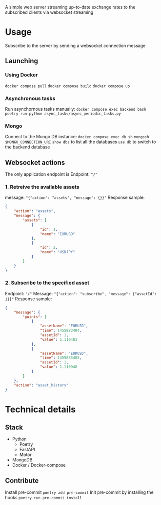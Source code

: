 
A simple web server streaming up-to-date exchange rates to the subscribed clients via websocket streaming

# Usage

Subscribe to the server by sending a websocket connection message


## Launching

### Using Docker

`docker compose pull`
`docker compose build`
`docker compose up`

### Asynchronous tasks

Run asynchornous tasks manually:
`docker compose exec backend bash`
`poetry run python async_tasks/async_periodic_tasks.py`

### Mongo
Connect to the Mongo DB instance:
`docker compose exec db sh`
`mongosh $MONGO_CONNECTION_URI`
`show dbs`  to list all the databases
`use db`  to switch to the backend database


## Websocket actions

The only application endpoint is
Endpoint: `"/"`

### 1. Retreive the available assets

message: `"{"action": "assets", "message": {}}"`
Response sample:
```JSON
{
    "action": "assets",
    "message": {
        "assets": [
            {
                "id": 1,
                "name": "EURUSD"
            },
            {
                "id": 2,
                "name": "USDJPY"
            }
        ]
    }
}
```

### 2. Subscribe to the specified asset

Endpoint: `"/"`
Message: `"{"action": "subscribe", "message": {"assetId": 1}}"`
Response sample:
```JSON
{
    "message": {
        "points": [
            {
                "assetName": "EURUSD",
                "time": 1455883484,
                "assetId": 1,
                "value": 1.110481
            },
            {
                "assetName": "EURUSD",
                "time": 1455883485,
                "assetId": 1,
                "value": 1.110948
            }
        ]
    },
    "action": "asset_history"
}
```


# Technical details

## Stack

* Python
  * Poetry
  * FastAPI
  * Motor
* MongoDB
* Docker / Docker-compose


## Contribute

Install pre-commit
`poetry add pre-commit`
Init pre-commit by installing the hooks
`poetry run pre-commit install`
